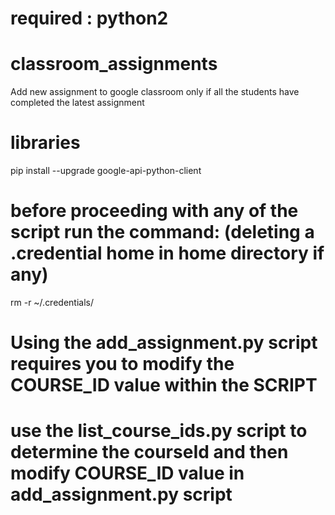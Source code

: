 # required : python2

# classroom_assignments
Add new assignment to google classroom only if all the students have completed the latest assignment


# libraries
pip install --upgrade google-api-python-client

# before proceeding with any of the script run the command: (deleting a .credential home in home directory if any)
rm -r ~/.credentials/ 

# Using the add_assignment.py script requires you to modify the COURSE_ID value within the SCRIPT
# use the list_course_ids.py script to determine the courseId and then modify COURSE_ID value in add_assignment.py script
